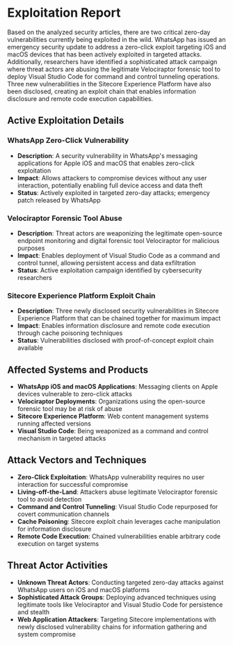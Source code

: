 # Exploitation Report

Based on the analyzed security articles, there are two critical zero-day vulnerabilities currently being exploited in the wild. WhatsApp has issued an emergency security update to address a zero-click exploit targeting iOS and macOS devices that has been actively exploited in targeted attacks. Additionally, researchers have identified a sophisticated attack campaign where threat actors are abusing the legitimate Velociraptor forensic tool to deploy Visual Studio Code for command and control tunneling operations. Three new vulnerabilities in the Sitecore Experience Platform have also been disclosed, creating an exploit chain that enables information disclosure and remote code execution capabilities.

## Active Exploitation Details

### WhatsApp Zero-Click Vulnerability
- **Description**: A security vulnerability in WhatsApp's messaging applications for Apple iOS and macOS that enables zero-click exploitation
- **Impact**: Allows attackers to compromise devices without any user interaction, potentially enabling full device access and data theft
- **Status**: Actively exploited in targeted zero-day attacks; emergency patch released by WhatsApp

### Velociraptor Forensic Tool Abuse
- **Description**: Threat actors are weaponizing the legitimate open-source endpoint monitoring and digital forensic tool Velociraptor for malicious purposes
- **Impact**: Enables deployment of Visual Studio Code as a command and control tunnel, allowing persistent access and data exfiltration
- **Status**: Active exploitation campaign identified by cybersecurity researchers

### Sitecore Experience Platform Exploit Chain
- **Description**: Three newly disclosed security vulnerabilities in Sitecore Experience Platform that can be chained together for maximum impact
- **Impact**: Enables information disclosure and remote code execution through cache poisoning techniques
- **Status**: Vulnerabilities disclosed with proof-of-concept exploit chain available

## Affected Systems and Products

- **WhatsApp iOS and macOS Applications**: Messaging clients on Apple devices vulnerable to zero-click attacks
- **Velociraptor Deployments**: Organizations using the open-source forensic tool may be at risk of abuse
- **Sitecore Experience Platform**: Web content management systems running affected versions
- **Visual Studio Code**: Being weaponized as a command and control mechanism in targeted attacks

## Attack Vectors and Techniques

- **Zero-Click Exploitation**: WhatsApp vulnerability requires no user interaction for successful compromise
- **Living-off-the-Land**: Attackers abuse legitimate Velociraptor forensic tool to avoid detection
- **Command and Control Tunneling**: Visual Studio Code repurposed for covert communication channels
- **Cache Poisoning**: Sitecore exploit chain leverages cache manipulation for information disclosure
- **Remote Code Execution**: Chained vulnerabilities enable arbitrary code execution on target systems

## Threat Actor Activities

- **Unknown Threat Actors**: Conducting targeted zero-day attacks against WhatsApp users on iOS and macOS platforms
- **Sophisticated Attack Groups**: Deploying advanced techniques using legitimate tools like Velociraptor and Visual Studio Code for persistence and stealth
- **Web Application Attackers**: Targeting Sitecore implementations with newly disclosed vulnerability chains for information gathering and system compromise